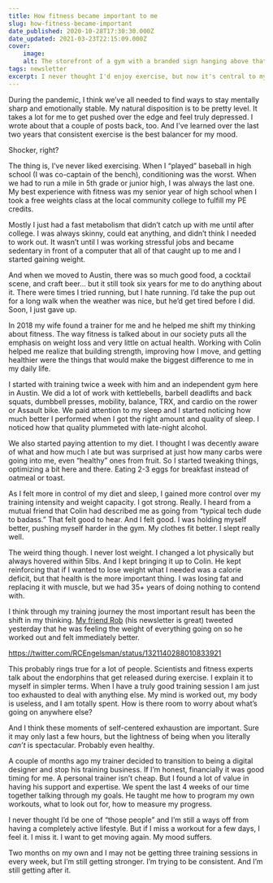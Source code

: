 ```yaml
---
title: How fitness became important to me
slug: how-fitness-became-important
date_published: 2020-10-28T17:30:30.000Z
date_updated: 2021-03-23T22:15:09.000Z
cover:
    image:
    alt: The storefront of a gym with a branded sign hanging above that reads Athletic Outcomes.
tags: newsletter
excerpt: I never thought I'd enjoy exercise, but now it's central to my mental health.
---
```


During the pandemic, I think we’ve all needed to find ways to stay mentally sharp and emotionally stable. My natural disposition is to be pretty level. It takes a lot for me to get pushed over the edge and feel truly depressed. I wrote about that a couple of posts back, too. And I’ve learned over the last two years that consistent exercise is the best balancer for my mood.

Shocker, right?

The thing is, I’ve never liked exercising. When I “played” baseball in high school (I was co-captain of the bench), conditioning was the worst. When we had to run a mile in 5th grade or junior high, I was always the last one. My best experience with fitness was my senior year of high school when I took a free weights class at the local community college to fulfill my PE credits.

Mostly I just had a fast metabolism that didn’t catch up with me until after college. I was always skinny, could eat anything, and didn’t think I needed to work out. It wasn’t until I was working stressful jobs and became sedentary in front of a computer that all of that caught up to me and I started gaining weight.

And when we moved to Austin, there was so much good food, a cocktail scene, and craft beer… but it still took six years for me to do anything about it. There were times I tried running, but I hate running. I’d take the pup out for a long walk when the weather was nice, but he’d get tired before I did. Soon, I just gave up.

In 2018 my wife found a trainer for me and he helped me shift my thinking about fitness. The way fitness is talked about in our society puts all the emphasis on weight loss and very little on actual health. Working with Colin helped me realize that building strength, improving how I move, and getting healthier were the things that would make the biggest difference to me in my daily life.

I started with training twice a week with him and an independent gym here in Austin. We did a lot of work with kettlebells, barbell deadlifts and back squats, dumbbell presses, mobility, balance, TRX, and cardio on the rower or Assault bike. We paid attention to my sleep and I started noticing how much better I performed when I got the right amount and quality of sleep. I noticed how that quality plummeted with late-night alcohol.

We also started paying attention to my diet. I thought I was decently aware of what and how much I ate but was surprised at just how many carbs were going into me, even “healthy” ones from fruit. So I started tweaking things, optimizing a bit here and there. Eating 2-3 eggs for breakfast instead of oatmeal or toast.

As I felt more in control of my diet and sleep, I gained more control over my training intensity and weight capacity. I got strong. Really. I heard from a mutual friend that Colin had described me as going from “typical tech dude to badass.” That felt good to hear. And I felt good. I was holding myself better, pushing myself harder in the gym. My clothes fit better. I slept really well.

The weird thing though. I never lost weight. I changed a lot physically but always hovered within 5lbs. And I kept bringing it up to Colin. He kept reinforcing that if I wanted to lose weight what I needed was a calorie deficit, but that health is the more important thing. I was losing fat and replacing it with muscle, but we had 35+ years of doing nothing to contend with.

I think through my training journey the most important result has been the shift in my thinking. [My friend Rob](https://theother90.substack.com) (his newsletter is great) tweeted yesterday that he was feeling the weight of everything going on so he worked out and felt immediately better.

https://twitter.com/RCEngelsman/status/1321140288010833921

This probably rings true for a lot of people. Scientists and fitness experts talk about the endorphins that get released during exercise. I explain it to myself in simpler terms. When I have a truly good training session I am just too exhausted to deal with anything else. My mind is worked out, my body is useless, and I am totally spent. How is there room to worry about what’s going on anywhere else?

And I think these moments of self-centered exhaustion are important. Sure it may only last a few hours, but the lightness of being when you literally *can’t* is spectacular. Probably even healthy.

A couple of months ago my trainer decided to transition to being a digital designer and stop his training business. If I’m honest, financially it was good timing for me. A personal trainer isn’t cheap. But I found a lot of value in having his support and expertise. We spent the last 4 weeks of our time together talking through my goals. He taught me how to program my own workouts, what to look out for, how to measure my progress.

I never thought I’d be one of “those people” and I’m still a ways off from having a completely active lifestyle. But if I miss a workout for a few days, I feel it. I miss it. I want to get moving again. My mood suffers.

Two months on my own and I may not be getting three training sessions in every week, but I’m still getting stronger. I’m trying to be consistent. And I’m still getting after it.

